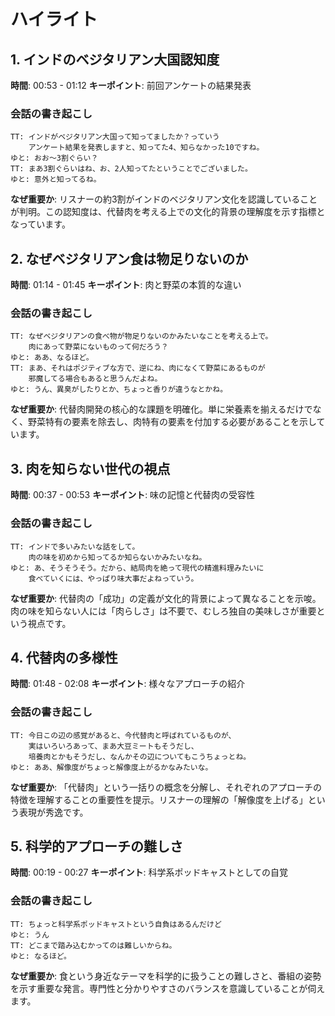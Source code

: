 # ハイライト

## 1. インドのベジタリアン大国認知度
**時間**: 00:53 - 01:12
**キーポイント**: 前回アンケートの結果発表

### 会話の書き起こし
```
TT: インドがベジタリアン大国って知ってましたか？っていう
    アンケート結果を発表しますと、知ってた4、知らなかった10ですね。
ゆと: おお〜3割ぐらい？
TT: まあ3割ぐらいはね、お、2人知ってたということでございました。
ゆと: 意外と知ってるね。
```

**なぜ重要か**: リスナーの約3割がインドのベジタリアン文化を認識していることが判明。この認知度は、代替肉を考える上での文化的背景の理解度を示す指標となっています。

## 2. なぜベジタリアン食は物足りないのか
**時間**: 01:14 - 01:45
**キーポイント**: 肉と野菜の本質的な違い

### 会話の書き起こし
```
TT: なぜベジタリアンの食べ物が物足りないのかみたいなことを考える上で。
    肉にあって野菜にないものって何だろう？
ゆと: ああ、なるほど。
TT: まあ、それはポジティブな方で、逆にね、肉になくて野菜にあるものが
    邪魔してる場合もあると思うんだよね。
ゆと: うん、異臭がしたりとか、ちょっと香りが違うなとかね。
```

**なぜ重要か**: 代替肉開発の核心的な課題を明確化。単に栄養素を揃えるだけでなく、野菜特有の要素を除去し、肉特有の要素を付加する必要があることを示しています。

## 3. 肉を知らない世代の視点
**時間**: 00:37 - 00:53
**キーポイント**: 味の記憶と代替肉の受容性

### 会話の書き起こし
```
TT: インドで多いみたいな話をして。
    肉の味を初めから知ってるか知らないかみたいなね。
ゆと: あ、そうそうそう。だから、結局肉を絶って現代の精進料理みたいに
    食べていくには、やっぱり味大事だよねっていう。
```

**なぜ重要か**: 代替肉の「成功」の定義が文化的背景によって異なることを示唆。肉の味を知らない人には「肉らしさ」は不要で、むしろ独自の美味しさが重要という視点です。

## 4. 代替肉の多様性
**時間**: 01:48 - 02:08
**キーポイント**: 様々なアプローチの紹介

### 会話の書き起こし
```
TT: 今日この辺の感覚があると、今代替肉と呼ばれているものが、
    実はいろいろあって、まあ大豆ミートもそうだし、
    培養肉とかもそうだし、なんかその辺についてもこうちょっとね。
ゆと: ああ、解像度がちょっと解像度上がるかなみたいな。
```

**なぜ重要か**: 「代替肉」という一括りの概念を分解し、それぞれのアプローチの特徴を理解することの重要性を提示。リスナーの理解の「解像度を上げる」という表現が秀逸です。

## 5. 科学的アプローチの難しさ
**時間**: 00:19 - 00:27
**キーポイント**: 科学系ポッドキャストとしての自覚

### 会話の書き起こし
```
TT: ちょっと科学系ポッドキャストという自負はあるんだけど
ゆと: うん
TT: どこまで踏み込むかってのは難しいからね。
ゆと: なるほど。
```

**なぜ重要か**: 食という身近なテーマを科学的に扱うことの難しさと、番組の姿勢を示す重要な発言。専門性と分かりやすさのバランスを意識していることが伺えます。